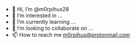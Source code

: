 - 👋 Hi, I’m @m0rpihus28
- 👀 I’m interested in ...
- 🌱 I’m currently learning ...
- 💞️ I’m looking to collaborate on ...
- 📫 How to reach me m0rpihus@protonmail.com

<!---
m0rpihus28/m0rpihus28 is a ✨ special ✨ repository because its `README.md` (this file) appears on your GitHub profile.
You can click the Preview link to take a look at your changes.
--->
